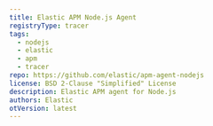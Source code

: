```yaml
---
title: Elastic APM Node.js Agent
registryType: tracer
tags:
  - nodejs
  - elastic
  - apm
  - tracer
repo: https://github.com/elastic/apm-agent-nodejs
license: BSD 2-Clause "Simplified" License
description: Elastic APM agent for Node.js
authors: Elastic
otVersion: latest
---
```

